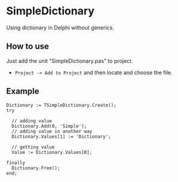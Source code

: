 # SimpleDictionary

Using dictionary in Delphi without generics.

## How to use

Just add the unit "SimpleDictionary.pas" to project.
  - ``Project -> Add to Project`` and then locate and choose the file.

## Example

```delphi
Dictionary := TSimpleDictionary.Create();
try

  // adding value
  Dictionary.Add(0, 'Simple');
  // adding value in another way
  Dictionary.Values[1] := 'Dictionary';

  // getting value
  Value := Dictionary.Values[0];

finally
  Dictionary.Free();
end;
```
